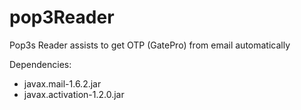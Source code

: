 # pop3Reader
Pop3s Reader assists to get OTP (GatePro) from email automatically

Dependencies:
- javax.mail-1.6.2.jar
- javax.activation-1.2.0.jar
